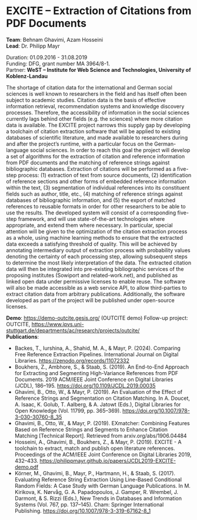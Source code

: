 # EXCITE – Extraction of Citations from PDF Documents

**Team**: Behnam Ghavimi, Azam Hosseini  
**Lead**: Dr. Philipp Mayr  

Duration: 01.09.2016 - 31.08.2019  
Funding: DFG, grant number MA 3964/8-1.  
Partner: **WeST – Institute for Web Science and Technologies, University of Koblenz-Landau**

The shortage of citation data for the international and German social sciences is well known to researchers in the field and has itself often been subject to academic studies. Citation data is the basis of effective information retrieval, recommendation systems and knowledge discovery processes. Therefore, the accessibility of information in the social sciences currently lags behind other fields (e.g. the sciences) where more citation data is available. 
The EXCITE project narrows this supply gap by developing a toolchain of citation extraction software that will be applied to existing databases of scientific literature, and made available to researchers during and after the project’s runtime, with a particular focus on the German-language social sciences. In order to reach this goal the project will develop a set of algorithms for the extraction of citation and reference information from PDF documents and the matching of reference strings against bibliographic databases. 
Extraction of citations will be performed as a five-step process: (1) extraction of text from source documents, (2) identification of reference sections and other forms of embedded reference information within the text, (3) segmentation of individual references into its constituent fields such as author, title, etc., (4) matching of reference strings against databases of bibliographic information, and (5) the export of matched references to reusable formats in order for other researchers to be able to use the results. The developed system will consist of a corresponding five-step framework, and will use state-of-the-art technologies where appropriate, and extend them where necessary. In particular, special attention will be given to the optimization of the citation extraction process as a whole, using machine learning methods to ensure that the extracted data exceeds a satisfying threshold of quality. This will be achieved by annotating intermediary output of extraction process with probability values denoting the certainty of each processing step, allowing subsequent steps to determine the most likely interpretation of the data. The extracted citation data will then be integrated into pre-existing bibliographic services of the proposing institutes (Sowiport and related-work.net), and published as linked open data under permissive licenses to enable reuse. The software will also be made accessible as a web service API, to allow third-parties to extract citation data from arbitrary publications. Additionally, the software developed as part of the project will be published under open-source licenses.

**Demo**: https://demo-outcite.gesis.org/ (OUTCITE demo)
Follow-up project: OUTCITE, https://www.ipvs.uni-stuttgart.de/departments/ac/research/projects/outcite/  
**Publications**:  

* Backes, T., Iurshina, A., Shahid, M. A., & Mayr, P. (2024). Comparing Free Reference Extraction Pipelines. International Journal on Digital Libraries. https://zenodo.org/records/11072332
* Boukhers, Z., Ambhore, S., & Staab, S. (2019). An End-to-End Approach for Extracting and Segmenting High-Variance References from PDF Documents. 2019 ACM/IEEE Joint Conference on Digital Libraries (JCDL), 186–195. https://doi.org/10.1109/JCDL.2019.00035
* Ghavimi, B., Otto, W., & Mayr, P. (2019). An Evaluation of the Effect of Reference Strings and Segmentation on Citation Matching. In A. Doucet, A. Isaac, K. Golub, T. Aalberg, & A. Jatowt (Eds.), Digital Libraries for Open Knowledge (Vol. 11799, pp. 365–369). https://doi.org/10.1007/978-3-030-30760-8_35
* Ghavimi, B., Otto, W., & Mayr, P. (2019). EXmatcher: Combining Features Based on Reference Strings and Segments to Enhance Citation Matching [Technical Report]. Retrieved from arxiv.org/abs/1906.04484
* Hosseini, A., Ghavimi, B., Boukhers, Z., & Mayr, P. (2019). EXCITE - A toolchain to extract, match and publish open literature references. Proceedings of the ACM/IEEE Joint Conference on Digital Libraries 2019, 432–433.  https://philippmayr.github.io/papers/JCDL2019-EXCITE-demo.pdf
* Körner, M., Ghavimi, B., Mayr, P., Hartmann, H., & Staab, S. (2017). Evaluating Reference String Extraction Using Line-Based Conditional Random Fields: A Case Study with German Language Publications. In M. Kirikova, K. Nørvåg, G. A. Papadopoulos, J. Gamper, R. Wrembel, J. Darmont, & S. Rizzi (Eds.), New Trends in Databases and Information Systems (Vol. 767, pp. 137–145). Cham: Springer International Publishing. https://doi.org/10.1007/978-3-319-67162-8_1
